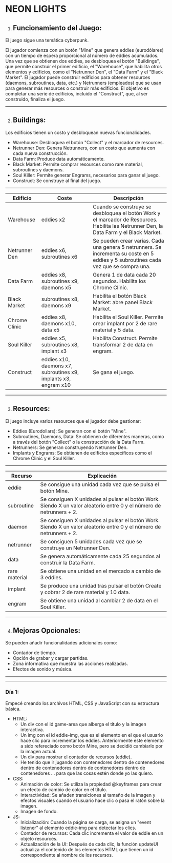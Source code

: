# NEON LIGHTS

1. ## Funcionamiento del Juego:

El juego sigue una temática cyberpunk.

El jugador comienza con un botón "Mine" que genera eddies (eurodólares) con un tiempo de espera proporcional al número de eddies acumulados.
Una vez que se obtienen dos eddies, se desbloquea el botón "Buildings", que permite construir el primer edificio, el "Warehouse", que habilita otros elementos y edificios, como el "Netrunner Den", el "Data Farm" y el "Black Market".
El jugador puede construir edificios para obtener resources (daemons, subroutines, data, etc.) y Netrunners (empleados) que se usan para generar más resources o construir más edificios.
El objetivo es completar una serie de edificios, incluido el "Construct", que, al ser construido, finaliza el juego.

<hr>

2. ## Buildings:

Los edificios tienen un costo y desbloquean nuevas funcionalidades.

* Warehouse: Desbloquea el botón "Collect" y el marcador de resources.
* Netrunner Den: Genera Netrunners, con un costo que aumenta con cada nueva construcción.
* Data Farm: Produce data automáticamente.
* Black Market: Permite comprar resources como rare material, subroutines y daemons.
* Soul Killer: Permite generar Engrams, necesarios para ganar el juego.
* Construct: Se construye al final del juego.
<hr>
<table>
  <thead>
    <tr>
      <th>Edificio</th>
      <th>Coste</th>
      <th>Descripción</th>
    </tr>
  </thead>
  <tbody>
    <tr>
      <td>Warehouse</td>
      <td>eddies x2</td>
      <td>Cuando se construye se desbloquea el botón Work y el marcador de Resources. Habilita las Netrunner Den, la Data Farm y el Black Market.</td>
    </tr>
    <tr>
      <td>Netrunner Den</td>
      <td>eddies x6, subroutines x6</td>
      <td>Se pueden crear varias. Cada una genera 5 netrunners. Se incrementa su coste en 5 eddies y 5 subroutines cada vez que se compra una.</td>
    </tr>
    <tr>
      <td>Data Farm</td>
      <td>eddies x8, subroutines x9, daemons x5</td>
      <td>Genera 1 de data cada 20 segundos. Habilita los Chrome Clinic.</td>
    </tr>
    <tr>
      <td>Black Market</td>
      <td>subroutines x8, daemons x9</td>
      <td>Habilita el botón Black Market: abre panel Black Market.</td>
    </tr>
    <tr>
      <td>Chrome Clinic</td>
      <td>eddies x8, daemons x10, data x5</td>
      <td>Habilita el Soul Killer. Permite crear implant por 2 de rare material y 5 data.</td>
    </tr>
    <tr>
      <td>Soul Killer</td>
      <td>eddies x5, subroutines x8, implant x3</td>
      <td>Habilita Construct. Permite transformar 2 de data en engram.</td>
    </tr>
    <tr>
      <td>Construct</td>
      <td>eddies x10, daemons x7, subroutines x9, implants x3, engram x10</td>
      <td>Se gana el juego.</td>
    </tr>
  </tbody>
</table>

<hr>

3. ## Resources:

El juego incluye varios resources que el jugador debe gestionar:

* Eddies (Eurodollars): Se generan con el botón "Mine".
* Subroutines, Daemons, Data: Se obtienen de diferentes maneras, como a través del botón "Collect" o la construcción de la Data Farm.
* Netrunners: Se generan construyendo Netrunner Den.
* Implants y Engrams: Se obtienen de edificios específicos como el Chrome Clinic y el Soul Killer.
<hr>
<table>
  <thead>
    <tr>
      <th>Recurso</th>
      <th>Explicación</th>
    </tr>
  </thead>
  <tbody>
    <tr>
      <td>eddie</td>
      <td>Se consigue una unidad cada vez que se pulsa el botón Mine.</td>
    </tr>
    <tr>
      <td>subroutine</td>
      <td>Se consiguen X unidades al pulsar el botón Work. Siendo X un valor aleatorio entre 0 y el número de netrunners + 2.</td>
    </tr>
    <tr>
      <td>daemon</td>
      <td>Se consiguen X unidades al pulsar el botón Work. Siendo X un valor aleatorio entre 0 y el número de netrunners + 2.</td>
    </tr>
    <tr>
      <td>netrunner</td>
      <td>Se consiguen 5 unidades cada vez que se construye un Netrunner Den.</td>
    </tr>
    <tr>
      <td>data</td>
      <td>Se genera automáticamente cada 25 segundos al construir la Data Farm.</td>
    </tr>
    <tr>
      <td>rare material</td>
      <td>Se obtiene una unidad en el mercado a cambio de 3 eddies.</td>
    </tr>
    <tr>
      <td>implant</td>
      <td>Se produce una unidad tras pulsar el botón Create y cobrar 2 de rare material y 10 data.</td>
    </tr>
    <tr>
      <td>engram</td>
      <td>Se obtiene una unidad al cambiar 2 de data en el Soul Killer.</td>
    </tr>
  </tbody>
</table>

<hr>

4. ## Mejoras Opcionales:

Se pueden añadir funcionalidades adicionales como:

* Contador de tiempo.
* Opción de grabar y cargar partidas.
* Zona informativa que muestra las acciones realizadas.
* Efectos de sonido y música.

<hr>
<hr>

### Día 1:

Empecé creando los archivos HTML, CSS y JavaScript con su estructura básica.
* HTML:
  * Un div con el id game-area que alberga el título y la imagen interactiva.
  * Un img con el id eddie-img, que es el elemento en el que el usuario hace clic para incrementar los eddies. Anteriormente este elemento a sido refereciado como botón Mine, pero se decidió cambiarlo por la imagen actual.
  * Un div para mostrar el contador de recursos (eddie).
  * He tenido que ir jugando con contenedores dentro de contenedores dentro de contenedores dentro de contenedores dentro de contenedores ... para que las cosas estén donde yo las quiero.
* CSS:
  * Animación de color: Se utiliza la propiedad @keyframes para crear un efecto de cambio de color en el título.
  * Interactividad: Se añaden transiciones al tamaño de la imagen y efectos visuales cuando el usuario hace clic o pasa el ratón sobre la imagen.
  * Imagen de fondo.
* JS:
  * Inicialización: Cuando la página se carga, se asigna un "event listener" al elemento eddie-img para detectar los clics.
  * Contador de recursos: Cada clic incrementa el valor de eddie en un objeto resources.
  * Actualización de la UI: Después de cada clic, la función updateUI actualiza el contenido de los elementos HTML que tienen un id correspondiente al nombre de los recursos.